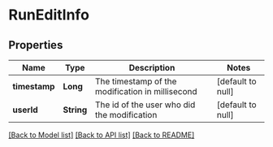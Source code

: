 # RunEditInfo
## Properties

| Name | Type | Description | Notes |
|------------ | ------------- | ------------- | -------------|
| **timestamp** | **Long** | The timestamp of the modification in millisecond | [default to null] |
| **userId** | **String** | The id of the user who did the modification | [default to null] |

[[Back to Model list]](../README.md#documentation-for-models) [[Back to API list]](../README.md#documentation-for-api-endpoints) [[Back to README]](../README.md)

